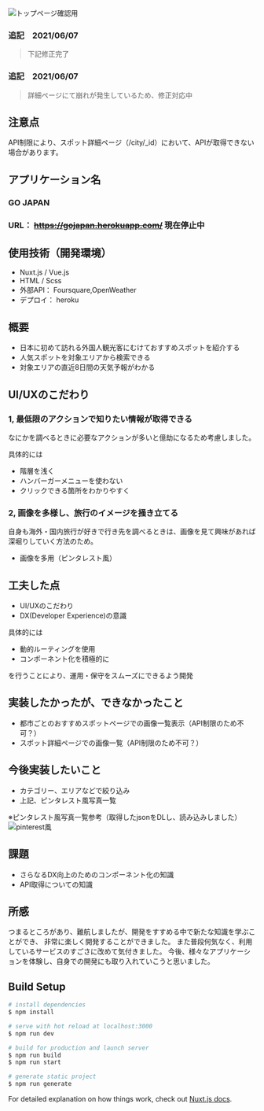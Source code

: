 ![トップページ確認用](https://user-images.githubusercontent.com/71650013/120915885-40adb800-c6e1-11eb-81ae-5be31738c111.jpg)

### 追記　2021/06/07
>下記修正完了

### 追記　2021/06/07
>詳細ページにて崩れが発生しているため、修正対応中

## 注意点
API制限により、スポット詳細ページ（/city/_id）において、APIが取得できない場合があります。

## アプリケーション名
### GO JAPAN
### URL： ~~https://gojapan.herokuapp.com/~~ 現在停止中

## 使用技術（開発環境）
- Nuxt.js / Vue.js
- HTML / Scss
- 外部API： Foursquare,OpenWeather
- デプロイ： heroku

## 概要
- 日本に初めて訪れる外国人観光客にむけておすすめスポットを紹介する
- 人気スポットを対象エリアから検索できる
- 対象エリアの直近8日間の天気予報がわかる

## UI/UXのこだわり

### 1, 最低限のアクションで知りたい情報が取得できる
なにかを調べるときに必要なアクションが多いと億劫になるため考慮しました。

具体的には

- 階層を浅く
- ハンバーガーメニューを使わない
- クリックできる箇所をわかりやすく

### 2, 画像を多様し、旅行のイメージを掻き立てる
自身も海外・国内旅行が好きで行き先を調べるときは、画像を見て興味があれば深堀りしていく方法のため。

- 画像を多用（ピンタレスト風）


## 工夫した点
- UI/UXのこだわり
- DX(Developer Experience)の意識

具体的には
- 動的ルーティングを使用
- コンポーネント化を積極的に

を行うことにより、運用・保守をスムーズにできるよう開発

## 実装したかったが、できなかったこと
- 都市ごとのおすすめスポットページでの画像一覧表示（API制限のため不可？）
- スポット詳細ページでの画像一覧（API制限のため不可？）


## 今後実装したいこと
- カテゴリー、エリアなどで絞り込み
- 上記、ピンタレスト風写真一覧


※ピンタレスト風写真一覧参考（取得したjsonをDLし、読み込みしました）
![pinterest風](https://user-images.githubusercontent.com/71650013/120915916-78b4fb00-c6e1-11eb-805c-1bb82fb5b632.png)


## 課題
- さらなるDX向上のためのコンポーネント化の知識
- API取得についての知識

## 所感
つまるところがあり、難航しましたが、開発をすすめる中で新たな知識を学ぶことができ、
非常に楽しく開発することができました。
また普段何気なく、利用しているサービスのすごさに改めて気付きました。
今後、様々なアプリケーションを体験し、自身での開発にも取り入れていこうと思いました。


## Build Setup

```bash
# install dependencies
$ npm install

# serve with hot reload at localhost:3000
$ npm run dev

# build for production and launch server
$ npm run build
$ npm run start

# generate static project
$ npm run generate
```

For detailed explanation on how things work, check out [Nuxt.js docs](https://nuxtjs.org).
